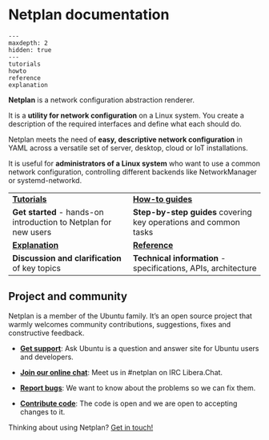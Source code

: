 # Netplan documentation

```{toctree}
---
maxdepth: 2
hidden: true
---
tutorials
howto
reference
explanation
```

**Netplan** is a network configuration abstraction renderer.

It is a **utility for network configuration** on a Linux system. You create a
description of the required interfaces and define what each should do.

Netplan meets the need of **easy, descriptive network configuration** in YAML
across a versatile set of server, desktop, cloud or IoT installations.

It is useful for **administrators of a Linux system** who want to use a common
network configuration, controlling different backends like NetworkManager or
systemd-networkd.

|  |  |
|---|---|
| **[Tutorials](/tutorials)** | **[How-to guides](/howto)** |
| **Get started** - hands-on introduction to Netplan for new users | **Step-by-step guides** covering key operations and common tasks |
| **[Explanation](/explanation)** | **[Reference](/reference)** |
| **Discussion and clarification** of key topics | **Technical information** - specifications, APIs, architecture |

## Project and community

Netplan is a member of the Ubuntu family. It’s an open source project that
warmly welcomes community contributions, suggestions, fixes and constructive
feedback.

* **[Get support](https://askubuntu.com/questions/tagged/netplan)**:
Ask Ubuntu is a question and answer site for Ubuntu users and developers.

* **[Join our online chat](https://web.libera.chat/gamja/?channels=%23netplan)**:
Meet us in #netplan on IRC Libera.Chat.

* **[Report bugs](https://bugs.launchpad.net/netplan/+filebug)**:
We want to know about the problems so we can fix them.

* **[Contribute code](https://github.com/canonical/netplan)**:
The code is open and we are open to accepting changes to it.

Thinking about using Netplan? [Get in touch!](https://netplan.io)
